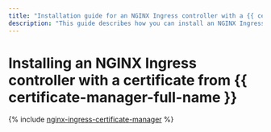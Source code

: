 ```yaml
---
title: "Installation guide for an NGINX Ingress controller with a {{ certificate-manager-full-name }} certificate"
description: "This guide describes how you can install an NGINX Ingress controller with a {{ certificate-manager-full-name }} certificate."
---
```


# Installing an NGINX Ingress controller with a certificate from {{ certificate-manager-full-name }}

{% include [nginx-ingress-certificate-manager](../../_tutorials/nginx-ingress-certificate-manager.md) %}